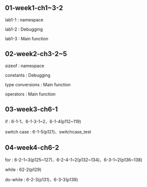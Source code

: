 ## 01-week1-ch1~3-2
lab1-1 : namespace

lab1-2 : Debugging

lab1-3 : Main function

## 02-week2-ch3-2~5
sizeof : namespace

constants : Debugging

type conversions : Main function

operators : Main function

## 03-week3-ch6-1
if : 6-1-1、6-1-3-1\~2、6-1-4(p112~119)

switch case : 6-1-5(p121)、switchcase_test

## 04-week4-ch6-2
for : 6-2-1\~3(p125~127)、6-2-4-1~2(p132~134)、6-3-1~2(p136~138)

while : 62-2(p129)

do-while : 6-2-3(p131)、6-3-3(p139)
